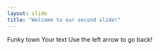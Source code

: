```yaml
---
layout: slide
title: "Welcome to our second slide!"
---
```

Funky town
Your text
Use the left arrow to go back!
